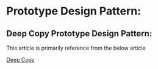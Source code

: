 # Prototype Design Pattern:

## Deep Copy Prototype Design Pattern:

This article is primarily reference from the below article

[Deep Copy](https://www.codecademy.com/resources/docs/general/creational-design-patterns/prototype-pattern)